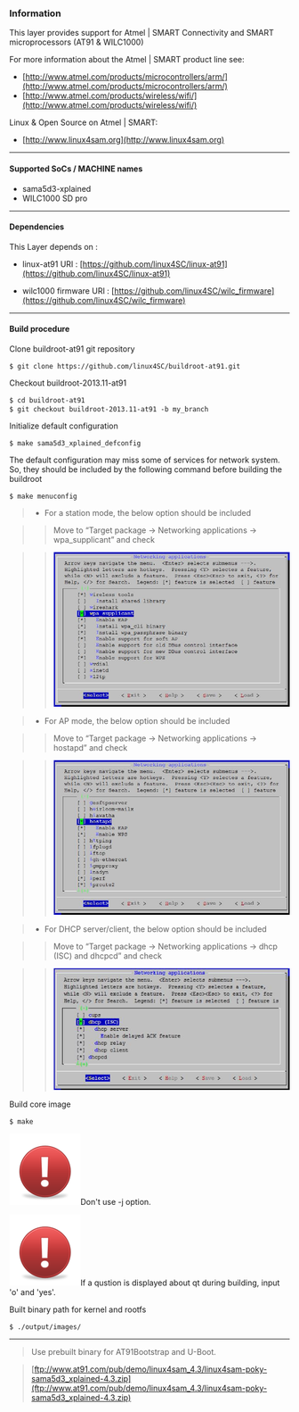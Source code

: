 ### Information
This layer provides support for Atmel | SMART Connectivity and SMART microprocessors (AT91 & WILC1000)

For more information about the Atmel | SMART product line see:
* [http://www.atmel.com/products/microcontrollers/arm/](http://www.atmel.com/products/microcontrollers/arm/)
* [http://www.atmel.com/products/wireless/wifi/](http://www.atmel.com/products/wireless/wifi/)

Linux & Open Source on Atmel | SMART:
* [http://www.linux4sam.org](http://www.linux4sam.org)

***

#### Supported SoCs / MACHINE names
* sama5d3-xplained
* WILC1000 SD pro

***

#### Dependencies
This Layer depends on :
* linux-at91
URI : [https://github.com/linux4SC/linux-at91](https://github.com/linux4SC/linux-at91)

* wilc1000 firmware
URI : [https://github.com/linux4SC/wilc_firmware](https://github.com/linux4SC/wilc_firmware)

***

#### Build procedure
Clone buildroot-at91 git repository

    $ git clone https://github.com/linux4SC/buildroot-at91.git

Checkout buildroot-2013.11-at91

~~~~
$ cd buildroot-at91
$ git checkout buildroot-2013.11-at91 -b my_branch
~~~~

Initialize default configuration

```
$ make sama5d3_xplained_defconfig
```

The default configuration may miss some of services for network system.  
So, they should be included by the following command before building the buildroot

~~~~
$ make menuconfig
~~~~

>* For a station mode, the below option should be included

>>Move to “Target package -> Networking applications -> wpa_supplicant” and check

>><img src="https://github.com/atmchrispark/Image/blob/master/supplicant.jpg" width="533" height="277"/>

>* For AP mode, the below option should be included

>>Move to “Target package -> Networking applications -> hostapd” and check

>><img src="https://github.com/atmchrispark/Image/blob/master/hostapd.jpg" width="533" height="277"/>

>* For DHCP server/client, the below option should be included

>>Move to “Target package -> Networking applications -> dhcp (ISC) and dhcpcd” and check

>>![](https://github.com/atmchrispark/Image/blob/master/dhcp.jpg)

Build core image

    $ make

![checkmark](https://github.com/atmchrispark/Image/blob/master/custion.png)Don't use -j option.

![checkmark](https://github.com/atmchrispark/Image/blob/master/custion.png)If a qustion is displayed about qt during building, input 'o' and 'yes'.


Built binary path for kernel and rootfs

    $ ./output/images/

***

>Use prebuilt binary for AT91Bootstrap and U-Boot.

>[ftp://www.at91.com/pub/demo/linux4sam_4.3/linux4sam-poky-sama5d3_xplained-4.3.zip](ftp://www.at91.com/pub/demo/linux4sam_4.3/linux4sam-poky-sama5d3_xplained-4.3.zip)
